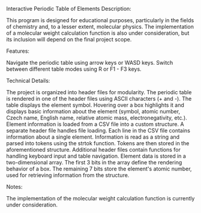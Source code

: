 
Interactive Periodic Table of Elements
Description:

This program is designed for educational purposes, particularly in the fields of chemistry and, to a lesser extent, molecular physics. The implementation of a molecular weight calculation function is also under consideration, but its inclusion will depend on the final project scope.

Features:

Navigate the periodic table using arrow keys or WASD keys.
Switch between different table modes using R or F1 - F3 keys.

Technical Details:

The project is organized into header files for modularity.
The periodic table is rendered in one of the header files using ASCII characters (+ and -).
The table displays the element symbol.
Hovering over a box highlights it and displays basic information about the element (symbol, atomic number, Czech name, English name, relative atomic mass, electronegativity, etc.).
Element information is loaded from a CSV file into a custom structure.
A separate header file handles file loading.
Each line in the CSV file contains information about a single element.
Information is read as a string and parsed into tokens using the strtok function.
Tokens are then stored in the aforementioned structure.
Additional header files contain functions for handling keyboard input and table navigation.
Element data is stored in a two-dimensional array.
The first 3 bits in the array define the rendering behavior of a box.
The remaining 7 bits store the element's atomic number, used for retrieving information from the structure.

Notes:

The implementation of the molecular weight calculation function is currently under consideration.
